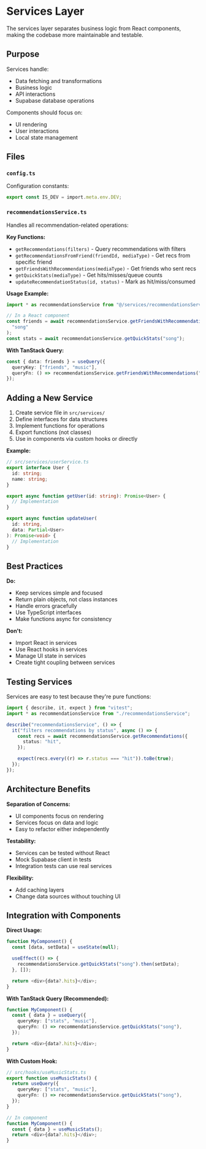 # Services Layer

The services layer separates business logic from React components, making the codebase more maintainable and testable.

## Purpose

Services handle:

- Data fetching and transformations
- Business logic
- API interactions
- Supabase database operations

Components should focus on:

- UI rendering
- User interactions
- Local state management

## Files

### `config.ts`

Configuration constants:

```typescript
export const IS_DEV = import.meta.env.DEV;
```

### `recommendationsService.ts`

Handles all recommendation-related operations:

**Key Functions:**

- `getRecommendations(filters)` - Query recommendations with filters
- `getRecommendationsFromFriend(friendId, mediaType)` - Get recs from specific friend
- `getFriendsWithRecommendations(mediaType)` - Get friends who sent recs
- `getQuickStats(mediaType)` - Get hits/misses/queue counts
- `updateRecommendationStatus(id, status)` - Mark as hit/miss/consumed

**Usage Example:**

```typescript
import * as recommendationsService from "@/services/recommendationsService";

// In a React component
const friends = await recommendationsService.getFriendsWithRecommendations(
  "song"
);
const stats = await recommendationsService.getQuickStats("song");
```

**With TanStack Query:**

```typescript
const { data: friends } = useQuery({
  queryKey: ["friends", "music"],
  queryFn: () => recommendationsService.getFriendsWithRecommendations("song"),
});
```

## Adding a New Service

1. Create service file in `src/services/`
2. Define interfaces for data structures
3. Implement functions for operations
4. Export functions (not classes)
5. Use in components via custom hooks or directly

**Example:**

```typescript
// src/services/userService.ts
export interface User {
  id: string;
  name: string;
}

export async function getUser(id: string): Promise<User> {
  // Implementation
}

export async function updateUser(
  id: string,
  data: Partial<User>
): Promise<void> {
  // Implementation
}
```

## Best Practices

**Do:**

- Keep services simple and focused
- Return plain objects, not class instances
- Handle errors gracefully
- Use TypeScript interfaces
- Make functions async for consistency

**Don't:**

- Import React in services
- Use React hooks in services
- Manage UI state in services
- Create tight coupling between services

## Testing Services

Services are easy to test because they're pure functions:

```typescript
import { describe, it, expect } from "vitest";
import * as recommendationsService from "./recommendationsService";

describe("recommendationsService", () => {
  it("filters recommendations by status", async () => {
    const recs = await recommendationsService.getRecommendations({
      status: "hit",
    });

    expect(recs.every((r) => r.status === "hit")).toBe(true);
  });
});
```

## Architecture Benefits

**Separation of Concerns:**

- UI components focus on rendering
- Services focus on data and logic
- Easy to refactor either independently

**Testability:**

- Services can be tested without React
- Mock Supabase client in tests
- Integration tests can use real services

**Flexibility:**

- Add caching layers
- Change data sources without touching UI

## Integration with Components

**Direct Usage:**

```typescript
function MyComponent() {
  const [data, setData] = useState(null);

  useEffect(() => {
    recommendationsService.getQuickStats("song").then(setData);
  }, []);

  return <div>{data?.hits}</div>;
}
```

**With TanStack Query (Recommended):**

```typescript
function MyComponent() {
  const { data } = useQuery({
    queryKey: ["stats", "music"],
    queryFn: () => recommendationsService.getQuickStats("song"),
  });

  return <div>{data?.hits}</div>;
}
```

**With Custom Hook:**

```typescript
// src/hooks/useMusicStats.ts
export function useMusicStats() {
  return useQuery({
    queryKey: ["stats", "music"],
    queryFn: () => recommendationsService.getQuickStats("song"),
  });
}

// In component
function MyComponent() {
  const { data } = useMusicStats();
  return <div>{data?.hits}</div>;
}
```
